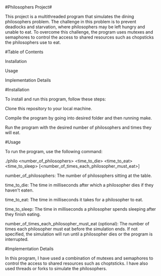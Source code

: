 #Philosophers Project#


This project is a multithreaded program that simulates the dining philosophers problem. The challenge in this problem is to prevent deadlocks and starvation, where philosophers may be left hungry and unable to eat. To overcome this challenge, the program uses mutexes and semaphores to control the access to shared resources such as chopsticks the philosophers use to eat.


#Table of Contents

Installation

Usage

Implementation Details


#Installation

To install and run this program, follow these steps:

Clone this repository to your local machine.

Compile the program by going into desired folder and then running make.

Run the program with the desired number of philosophers and times they will eat.


#Usage

To run the program, use the following command:

./philo <number_of_philosophers> <time_to_die> <time_to_eat> <time_to_sleep> [<number_of_times_each_philosopher_must_eat>]

number_of_philosophers: The number of philosophers sitting at the table.

time_to_die: The time in milliseconds after which a philosopher dies if they haven't eaten.

time_to_eat: The time in milliseconds it takes for a philosopher to eat.

time_to_sleep: The time in milliseconds a philosopher spends sleeping after they finish eating.

number_of_times_each_philosopher_must_eat (optional): The number of times each philosopher must eat before the simulation ends. If not specified, the simulation will run until a philosopher dies or the program is interrupted.


#Implementation Details

In this program, I have used a combination of mutexes and semaphores to control the access to shared resources such as choptsticks. I have also used threads or forks to simulate the philosophers.

